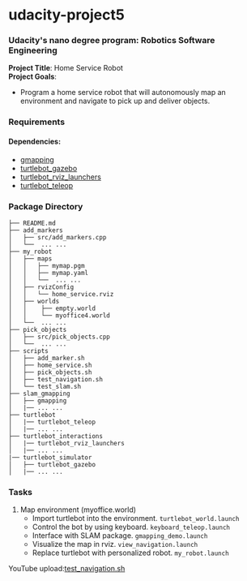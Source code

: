 # udacity-project5
### Udacity's nano degree program: Robotics Software Engineering  
**Project Title**: Home Service Robot   
**Project Goals**: 
- Program a home service robot that will autonomously map an environment and navigate to pick up and deliver objects.

### Requirements
#### Dependencies:
- [gmapping](http://wiki.ros.org/gmapping)
- [turtlebot_gazebo](http://wiki.ros.org/turtlebot_gazebo])
- [turtlebot_rviz_launchers](http://wiki.ros.org/turtlebot_rviz_launchers)
- [turtlebot_teleop](http://wiki.ros.org/turtlebot_teleop)

### Package Directory
``` 
├── README.md 
├── add_markers  
│   ├── src/add_markers.cpp 
│   └──  ... ... 
├── my_robot
│   ├── maps
│   │   ├── mymap.pgm
│   │   ├── mymap.yaml
│   │   └──  ... ...
│   ├── rvizConfig
│   │   └── home_service.rviz
│   ├── worlds
│   │    ├── empty.world
│   │    └── myoffice4.world
│   └──  ... ...
├── pick_objects 
│   ├── src/pick_objects.cpp  
│   └──  ... ...  
├── scripts 
│   ├── add_marker.sh 
│   ├── home_service.sh 
│   ├── pick_objects.sh 
│   ├── test_navigation.sh 
│   └── test_slam.sh 
├── slam_gmapping 
│   ├── gmapping 
│   |── ... ... 
├── turtlebot 
│   |── turtlebot_teleop 
│   |── ... ... 
├── turtlebot_interactions 
│   |── turtlebot_rviz_launchers 
│   |── ... ... 
|── turtlebot_simulator 
│   ├── turtlebot_gazebo 
│   |── ... ... 
```
### Tasks
1. Map environment (myoffice.world)
    - Import turtlebot into the environment. `turtlebot_world.launch`
    - Control the bot by using keyboard. `keyboard_teleop.launch`
    - Interface with SLAM package. `gmapping_demo.launch`
    - Visualize the map in rviz. `view_navigation.launch`
    - Replace turtlebot with personalized robot. `my_robot.launch`

YouTube upload:[test_navigation.sh](https://youtu.be/_3M2Jn7vQnE)


